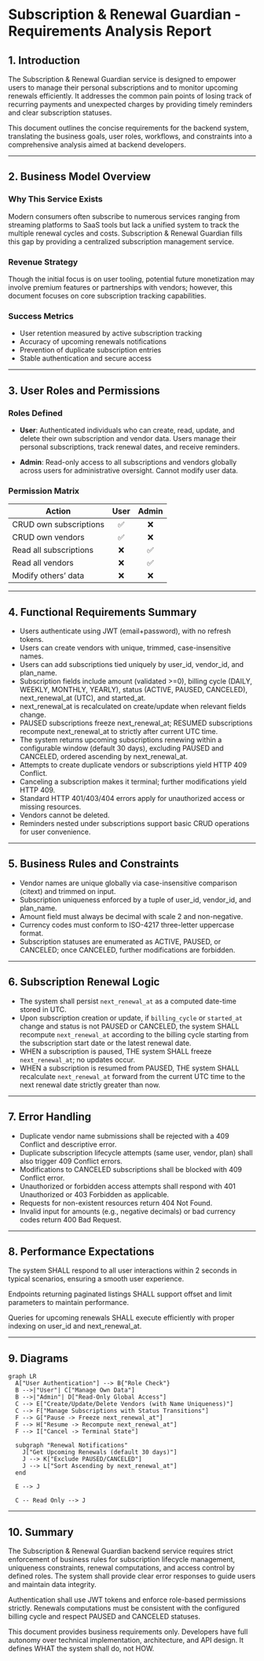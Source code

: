 # Subscription & Renewal Guardian - Requirements Analysis Report

## 1. Introduction

The Subscription & Renewal Guardian service is designed to empower users to manage their personal subscriptions and to monitor upcoming renewals efficiently. It addresses the common pain points of losing track of recurring payments and unexpected charges by providing timely reminders and clear subscription statuses.

This document outlines the concise requirements for the backend system, translating the business goals, user roles, workflows, and constraints into a comprehensive analysis aimed at backend developers.

---

## 2. Business Model Overview

### Why This Service Exists

Modern consumers often subscribe to numerous services ranging from streaming platforms to SaaS tools but lack a unified system to track the multiple renewal cycles and costs. Subscription & Renewal Guardian fills this gap by providing a centralized subscription management service.

### Revenue Strategy

Though the initial focus is on user tooling, potential future monetization may involve premium features or partnerships with vendors; however, this document focuses on core subscription tracking capabilities.

### Success Metrics

- User retention measured by active subscription tracking
- Accuracy of upcoming renewals notifications
- Prevention of duplicate subscription entries
- Stable authentication and secure access

---

## 3. User Roles and Permissions

### Roles Defined

- **User**: Authenticated individuals who can create, read, update, and delete their own subscription and vendor data. Users manage their personal subscriptions, track renewal dates, and receive reminders.

- **Admin**: Read-only access to all subscriptions and vendors globally across users for administrative oversight. Cannot modify user data.

### Permission Matrix

| Action                    | User | Admin |
|---------------------------|:----:|:-----:|
| CRUD own subscriptions    | ✅   | ❌    |
| CRUD own vendors          | ✅   | ❌    |
| Read all subscriptions    | ❌   | ✅    |
| Read all vendors          | ❌   | ✅    |
| Modify others’ data       | ❌   | ❌    |

---

## 4. Functional Requirements Summary

- Users authenticate using JWT (email+password), with no refresh tokens.
- Users can create vendors with unique, trimmed, case-insensitive names.
- Users can add subscriptions tied uniquely by user_id, vendor_id, and plan_name.
- Subscription fields include amount (validated >=0), billing cycle (DAILY, WEEKLY, MONTHLY, YEARLY), status (ACTIVE, PAUSED, CANCELED), next_renewal_at (UTC), and started_at.
- next_renewal_at is recalculated on create/update when relevant fields change.
- PAUSED subscriptions freeze next_renewal_at; RESUMED subscriptions recompute next_renewal_at to strictly after current UTC time.
- The system returns upcoming subscriptions renewing within a configurable window (default 30 days), excluding PAUSED and CANCELED, ordered ascending by next_renewal_at.
- Attempts to create duplicate vendors or subscriptions yield HTTP 409 Conflict.
- Canceling a subscription makes it terminal; further modifications yield HTTP 409.
- Standard HTTP 401/403/404 errors apply for unauthorized access or missing resources.
- Vendors cannot be deleted.
- Reminders nested under subscriptions support basic CRUD operations for user convenience.

---

## 5. Business Rules and Constraints

- Vendor names are unique globally via case-insensitive comparison (citext) and trimmed on input.
- Subscription uniqueness enforced by a tuple of user_id, vendor_id, and plan_name.
- Amount field must always be decimal with scale 2 and non-negative.
- Currency codes must conform to ISO-4217 three-letter uppercase format.
- Subscription statuses are enumerated as ACTIVE, PAUSED, or CANCELED; once CANCELED, further modifications are forbidden.

---

## 6. Subscription Renewal Logic

- The system shall persist `next_renewal_at` as a computed date-time stored in UTC.
- Upon subscription creation or update, if `billing_cycle` or `started_at` change and status is not PAUSED or CANCELED, the system SHALL recompute `next_renewal_at` according to the billing cycle starting from the subscription start date or the latest renewal date.
- WHEN a subscription is paused, THE system SHALL freeze `next_renewal_at`; no updates occur.
- WHEN a subscription is resumed from PAUSED, THE system SHALL recalculate `next_renewal_at` forward from the current UTC time to the next renewal date strictly greater than now.

---

## 7. Error Handling

- Duplicate vendor name submissions shall be rejected with a 409 Conflict and descriptive error.
- Duplicate subscription lifecycle attempts (same user, vendor, plan) shall also trigger 409 Conflict errors.
- Modifications to CANCELED subscriptions shall be blocked with 409 Conflict error.
- Unauthorized or forbidden access attempts shall respond with 401 Unauthorized or 403 Forbidden as applicable.
- Requests for non-existent resources return 404 Not Found.
- Invalid input for amounts (e.g., negative decimals) or bad currency codes return 400 Bad Request.

---

## 8. Performance Expectations

The system SHALL respond to all user interactions within 2 seconds in typical scenarios, ensuring a smooth user experience.

Endpoints returning paginated listings SHALL support offset and limit parameters to maintain performance.

Queries for upcoming renewals SHALL execute efficiently with proper indexing on user_id and next_renewal_at.

---

## 9. Diagrams

```mermaid
graph LR
  A["User Authentication"] --> B{"Role Check"}
  B -->|"User"| C["Manage Own Data"]
  B -->|"Admin"| D["Read-Only Global Access"]
  C --> E["Create/Update/Delete Vendors (with Name Uniqueness)"]
  C --> F["Manage Subscriptions with Status Transitions"]
  F --> G["Pause -> Freeze next_renewal_at"]
  F --> H["Resume -> Recompute next_renewal_at"]
  F --> I["Cancel -> Terminal State"]

  subgraph "Renewal Notifications"
    J["Get Upcoming Renewals (default 30 days)"]
    J --> K["Exclude PAUSED/CANCELED"]
    J --> L["Sort Ascending by next_renewal_at"]
  end

  E --> J

  C -- Read Only --> J

```

---

## 10. Summary

The Subscription & Renewal Guardian backend service requires strict enforcement of business rules for subscription lifecycle management, uniqueness constraints, renewal computations, and access control by defined roles. The system shall provide clear error responses to guide users and maintain data integrity.

Authentication shall use JWT tokens and enforce role-based permissions strictly. Renewals computations must be consistent with the configured billing cycle and respect PAUSED and CANCELED statuses.

This document provides business requirements only. Developers have full autonomy over technical implementation, architecture, and API design. It defines WHAT the system shall do, not HOW.